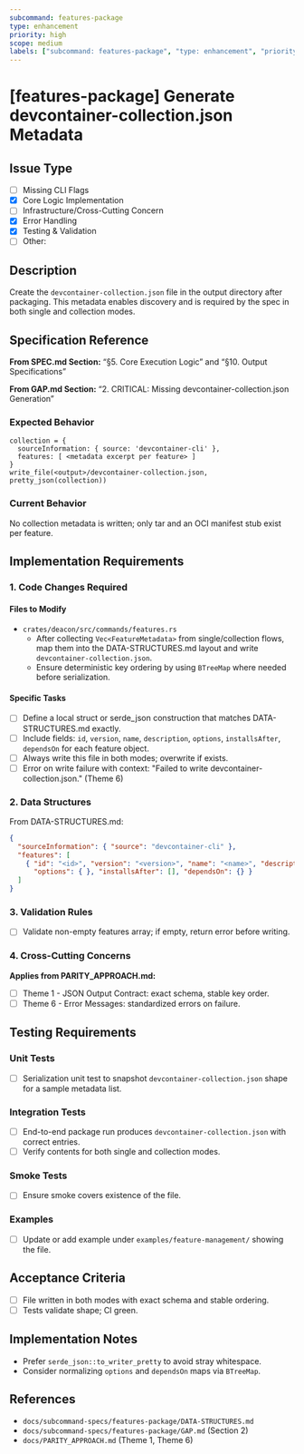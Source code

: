 ```yaml
---
subcommand: features-package
type: enhancement
priority: high
scope: medium
labels: ["subcommand: features-package", "type: enhancement", "priority: high", "scope: medium"]
---
```


# [features-package] Generate devcontainer-collection.json Metadata

## Issue Type
- [ ] Missing CLI Flags
- [x] Core Logic Implementation
- [ ] Infrastructure/Cross-Cutting Concern
- [x] Error Handling
- [x] Testing & Validation
- [ ] Other: 

## Description
Create the `devcontainer-collection.json` file in the output directory after packaging. This metadata enables discovery and is required by the spec in both single and collection modes.

## Specification Reference

**From SPEC.md Section:** “§5. Core Execution Logic” and “§10. Output Specifications”

**From GAP.md Section:** “2. CRITICAL: Missing devcontainer-collection.json Generation”

### Expected Behavior
```
collection = {
  sourceInformation: { source: 'devcontainer-cli' },
  features: [ <metadata excerpt per feature> ]
}
write_file(<output>/devcontainer-collection.json, pretty_json(collection))
```

### Current Behavior
No collection metadata is written; only tar and an OCI manifest stub exist per feature.

## Implementation Requirements

### 1. Code Changes Required

#### Files to Modify
- `crates/deacon/src/commands/features.rs`
  - After collecting `Vec<FeatureMetadata>` from single/collection flows, map them into the DATA-STRUCTURES.md layout and write `devcontainer-collection.json`.
  - Ensure deterministic key ordering by using `BTreeMap` where needed before serialization.

#### Specific Tasks
- [ ] Define a local struct or serde_json construction that matches DATA-STRUCTURES.md exactly.
- [ ] Include fields: `id`, `version`, `name`, `description`, `options`, `installsAfter`, `dependsOn` for each feature object.
- [ ] Always write this file in both modes; overwrite if exists.
- [ ] Error on write failure with context: "Failed to write devcontainer-collection.json." (Theme 6)

### 2. Data Structures
From DATA-STRUCTURES.md:
```json
{
  "sourceInformation": { "source": "devcontainer-cli" },
  "features": [
    { "id": "<id>", "version": "<version>", "name": "<name>", "description": "<desc>",
      "options": { }, "installsAfter": [], "dependsOn": {} }
  ]
}
```

### 3. Validation Rules
- [ ] Validate non-empty features array; if empty, return error before writing.

### 4. Cross-Cutting Concerns

**Applies from PARITY_APPROACH.md:**
- [ ] Theme 1 - JSON Output Contract: exact schema, stable key order.
- [ ] Theme 6 - Error Messages: standardized errors on failure.

## Testing Requirements

### Unit Tests
- [ ] Serialization unit test to snapshot `devcontainer-collection.json` shape for a sample metadata list.

### Integration Tests
- [ ] End-to-end package run produces `devcontainer-collection.json` with correct entries.
- [ ] Verify contents for both single and collection modes.

### Smoke Tests
- [ ] Ensure smoke covers existence of the file.

### Examples
- [ ] Update or add example under `examples/feature-management/` showing the file.

## Acceptance Criteria
- [ ] File written in both modes with exact schema and stable ordering.
- [ ] Tests validate shape; CI green.

## Implementation Notes
- Prefer `serde_json::to_writer_pretty` to avoid stray whitespace.
- Consider normalizing `options` and `dependsOn` maps via `BTreeMap`.

## References
- `docs/subcommand-specs/features-package/DATA-STRUCTURES.md`
- `docs/subcommand-specs/features-package/GAP.md` (Section 2)
- `docs/PARITY_APPROACH.md` (Theme 1, Theme 6)

